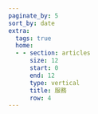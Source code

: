 ```yaml
---
paginate_by: 5
sort_by: date
extra:
  tags: true
  home:
  - - section: articles
      size: 12 
      start: 0
      end: 12
      type: vertical
      title: 服務
      row: 4
---
```

